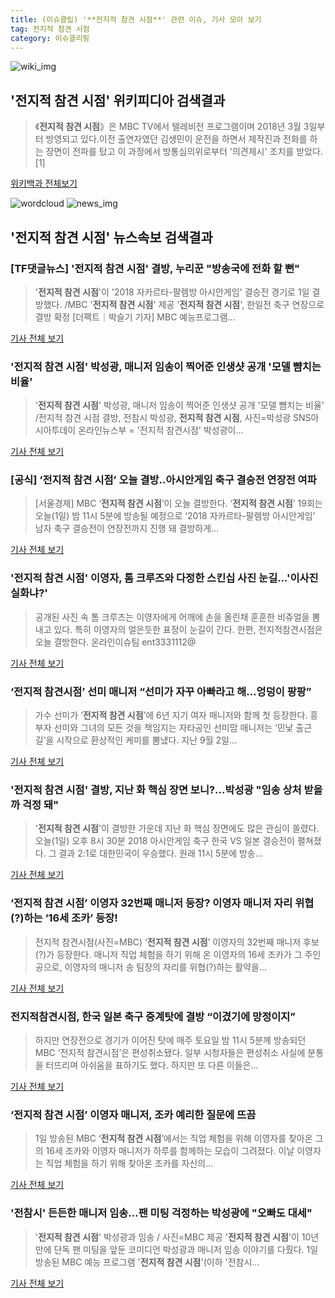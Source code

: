 ```yaml
---
title: (이슈클립) '**전지적 참견 시점**' 관련 이슈, 기사 모아 보기
tag: 전지적 참견 시점
category: 이슈클리핑
---
```

![wiki_img](https://user-images.githubusercontent.com/42597476/44503234-41136a80-a6d0-11e8-9071-6fc6418eafe4.png)
## **'**전지적 참견 시점**'** 위키피디아 검색결과
>《**전지적 참견 시점**》은 MBC TV에서 텔레비전 프로그램이며 2018년 3월 3일부터 방영되고 있다.이전 출연자였던 김생민이 운전을 하면서 제작진과 전화를 하는 장면이 전파를 탔고 이 과정에서 방통심의위로부터 '의견제시' 조치를 받았다.[1]

<a href="https://ko.wikipedia.org/wiki/전지적 참견 시점" target="_blank">위키백과 전체보기</a>

![wordcloud](https://s3.ap-northeast-2.amazonaws.com/lyrics101-wordcloud/2018-09-02-1535854657.png)
![news_img](https://user-images.githubusercontent.com/42597476/44507050-1206f400-a6e4-11e8-8d98-7ffbfebb353f.png)
## **'**전지적 참견 시점**'** 뉴스속보 검색결과
### [TF댓글뉴스] '**전지적 참견 시점**' 결방, 누리꾼 "방송국에 전화 할 뻔"

>'**전지적 참견 시점**'이 '2018 자카르타-팔렘방 아시안게임' 결승전 경기로 1일 결방했다. /MBC '**전지적 참견 시점**' 제공 '**전지적 참견 시점**', 한일전 축구 연장으로 결방 확정 [더팩트｜박슬기 기자] MBC 예능프로그램...

<a href="http://news.tf.co.kr/read/entertain/1732198.htm" target="_blank">기사 전체 보기</a>

### '**전지적 참견 시점**' 박성광, 매니저 임송이 찍어준 인생샷 공개 '모델 뺨치는 비율'

>'**전지적 참견 시점**' 박성광, 매니저 임송이 찍어준 인생샷 공개 '모델 뺨치는 비율' /전지적 참견 시점 결방, 전참시 박성광, **전지적 참견 시점**, 사진=박성광 SNS아시아투데이 온라인뉴스부 = '전지적 참견시점' 박성광이...

<a href="http://www.asiatoday.co.kr/view.php?key=20180902000721043" target="_blank">기사 전체 보기</a>

### [공식] ‘**전지적 참견 시점**’ 오늘 결방..아시안게임 축구 결승전 연장전 여파

>[서울경제] MBC ‘**전지적 참견 시점**’이 오늘 결방한다. ‘**전지적 참견 시점**’ 19회는 오늘(1일) 밤 11시 5분에 방송될 예정으로 ‘2018 자카르타-팔렘방 아시안게임’ 남자 축구 결승전이 연장전까지 진행 돼 결방하게...

<a href="http://www.sedaily.com/NewsView/1S4GWYW113" target="_blank">기사 전체 보기</a>

### '**전지적 참견 시점**' 이영자, 톰 크루즈와 다정한 스킨십 사진 눈길...'이사진 실화냐?'

>공개된 사진 속 톰 크루즈는 이영자에게 어깨에 손을 올린채 훈훈한 비쥬얼을 뽐내고 있다. 특히 이영자의 얼은듯한 표정이 눈길이 간다. 한편, 전지적참견시점은 오늘 결방한다. 온라인이슈팀 ent3331112@

<a href="http://www.joongdo.co.kr/main/view.php?key=20180901002350508" target="_blank">기사 전체 보기</a>

### ‘전지적 참견시점’ 선미 매니저 “선미가 자꾸 아빠라고 해…엉덩이 팡팡”

>가수 선미가 ‘**전지적 참견 시점**’에 6년 지기 여자 매니저와 함께 첫 등장한다. 흥부자 선미와 그녀의 모든 것을 책임지는 자타공인 선미맘 매니저는 ‘민낯 출근길’을 시작으로 환상적인 케미를 뽐냈다. 지난 9월 2일...

<a href="http://www.kookje.co.kr/news2011/asp/newsbody.asp?code=0500&key=20180902.99099014792" target="_blank">기사 전체 보기</a>

### '**전지적 참견 시점**' 결방, 지난 화 핵심 장면 보니?…박성광 "임송 상처 받을까 걱정 돼"

>'**전지적 참견 시점**'이 결방한 가운데 지난 화 핵심 장면에도 많은 관심이 쏠렸다. 오늘(1일) 오후 8시 30분 2018 아시안게임 축구 한국 VS 일본 결승전이 펼쳐졌다. 그 결과 2:1로 대한민국이 우승했다. 원래 11시 5분에 방송...

<a href="http://www.starseoultv.com/news/articleView.html?idxno=505947" target="_blank">기사 전체 보기</a>

### ‘**전지적 참견 시점**’ 이영자 32번째 매니저 등장? 이영자 매니저 자리 위협(?)하는 ‘16세 조카’ 등장!

>전지적 참견시점(사진=MBC) ‘**전지적 참견 시점**’ 이영자의 32번째 매니저 후보(?)가 등장한다. 매니저 직업 체험을 하기 위해 온 이영자의 16세 조카가 그 주인공으로, 이영자의 매니저 송 팀장의 자리를 위협(?)하는 활약을...

<a href="http://news.hankyung.com/article/201809010831I" target="_blank">기사 전체 보기</a>

### 전지적참견시점, 한국 일본 축구 중계탓에 결방 “이겼기에 망정이지”

>하지만 연장전으로 경기가 이어진 탓에 매주 토요일 밤 11시 5분께 방송되던 MBC ‘전지적 참견시점’은 편성취소됐다. 일부 시청자들은 편성취소 사실에 분통을 터뜨리며 아쉬움을 표하기도 했다. 하지만 또 다른 이들은...

<a href="http://www.kookje.co.kr/news2011/asp/newsbody.asp?code=0500&key=20180902.99099000151" target="_blank">기사 전체 보기</a>

### ‘**전지적 참견 시점**’ 이영자 매니저, 조카 예리한 질문에 뜨끔

>1일 방송된 MBC ‘**전지적 참견 시점**’에서는 직업 체험을 위해 이영자를 찾아온 그의 16세 조카와 이영자 매니저가 하루를 함께하는 모습이 그려졌다. 이날 이영자는 직업 체험을 하기 위해 찾아온 조카를 자신의...

<a href="http://www.kookje.co.kr/news2011/asp/newsbody.asp?code=0500&key=20180902.99099014904" target="_blank">기사 전체 보기</a>

### '전참시' 든든한 매니저 임송…팬 미팅 걱정하는 박성광에 "오빠도 대세"

>'**전지적 참견 시점**' 박성광과 임송 / 사진=MBC 제공 '**전지적 참견 시점**'이 10년 만에 단독 팬 미팅을 앞둔 코미디언 박성광과 매니저 임송 이야기를 다뤘다. 1일 방송된 MBC 예능 프로그램 '**전지적 참견 시점**'(이하 '전참시...

<a href="http://view.asiae.co.kr/news/view.htm?idxno=2018090119261006671" target="_blank">기사 전체 보기</a>


